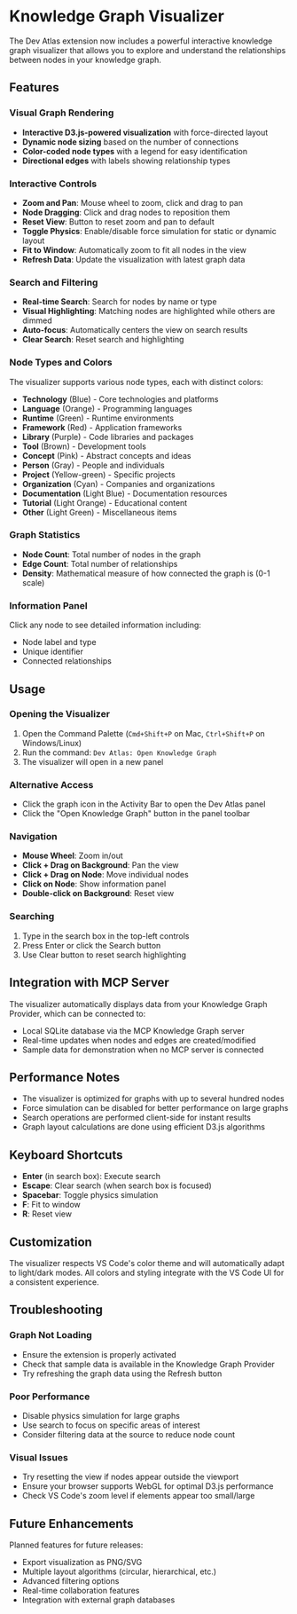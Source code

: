 # Knowledge Graph Visualizer

The Dev Atlas extension now includes a powerful interactive knowledge graph visualizer that allows you to explore and understand the relationships between nodes in your knowledge graph.

## Features

### Visual Graph Rendering
- **Interactive D3.js-powered visualization** with force-directed layout
- **Dynamic node sizing** based on the number of connections
- **Color-coded node types** with a legend for easy identification
- **Directional edges** with labels showing relationship types

### Interactive Controls
- **Zoom and Pan**: Mouse wheel to zoom, click and drag to pan
- **Node Dragging**: Click and drag nodes to reposition them
- **Reset View**: Button to reset zoom and pan to default
- **Toggle Physics**: Enable/disable force simulation for static or dynamic layout
- **Fit to Window**: Automatically zoom to fit all nodes in the view
- **Refresh Data**: Update the visualization with latest graph data

### Search and Filtering
- **Real-time Search**: Search for nodes by name or type
- **Visual Highlighting**: Matching nodes are highlighted while others are dimmed
- **Auto-focus**: Automatically centers the view on search results
- **Clear Search**: Reset search and highlighting

### Node Types and Colors
The visualizer supports various node types, each with distinct colors:

- **Technology** (Blue) - Core technologies and platforms
- **Language** (Orange) - Programming languages
- **Runtime** (Green) - Runtime environments
- **Framework** (Red) - Application frameworks
- **Library** (Purple) - Code libraries and packages
- **Tool** (Brown) - Development tools
- **Concept** (Pink) - Abstract concepts and ideas
- **Person** (Gray) - People and individuals
- **Project** (Yellow-green) - Specific projects
- **Organization** (Cyan) - Companies and organizations
- **Documentation** (Light Blue) - Documentation resources
- **Tutorial** (Light Orange) - Educational content
- **Other** (Light Green) - Miscellaneous items

### Graph Statistics
- **Node Count**: Total number of nodes in the graph
- **Edge Count**: Total number of relationships
- **Density**: Mathematical measure of how connected the graph is (0-1 scale)

### Information Panel
Click any node to see detailed information including:
- Node label and type
- Unique identifier
- Connected relationships

## Usage

### Opening the Visualizer
1. Open the Command Palette (`Cmd+Shift+P` on Mac, `Ctrl+Shift+P` on Windows/Linux)
2. Run the command: `Dev Atlas: Open Knowledge Graph`
3. The visualizer will open in a new panel

### Alternative Access
- Click the graph icon in the Activity Bar to open the Dev Atlas panel
- Click the "Open Knowledge Graph" button in the panel toolbar

### Navigation
- **Mouse Wheel**: Zoom in/out
- **Click + Drag on Background**: Pan the view
- **Click + Drag on Node**: Move individual nodes
- **Click on Node**: Show information panel
- **Double-click on Background**: Reset view

### Searching
1. Type in the search box in the top-left controls
2. Press Enter or click the Search button
3. Use Clear button to reset search highlighting

## Integration with MCP Server

The visualizer automatically displays data from your Knowledge Graph Provider, which can be connected to:
- Local SQLite database via the MCP Knowledge Graph server
- Real-time updates when nodes and edges are created/modified
- Sample data for demonstration when no MCP server is connected

## Performance Notes

- The visualizer is optimized for graphs with up to several hundred nodes
- Force simulation can be disabled for better performance on large graphs
- Search operations are performed client-side for instant results
- Graph layout calculations are done using efficient D3.js algorithms

## Keyboard Shortcuts

- **Enter** (in search box): Execute search
- **Escape**: Clear search (when search box is focused)
- **Spacebar**: Toggle physics simulation
- **F**: Fit to window
- **R**: Reset view

## Customization

The visualizer respects VS Code's color theme and will automatically adapt to light/dark modes. All colors and styling integrate with the VS Code UI for a consistent experience.

## Troubleshooting

### Graph Not Loading
- Ensure the extension is properly activated
- Check that sample data is available in the Knowledge Graph Provider
- Try refreshing the graph data using the Refresh button

### Poor Performance
- Disable physics simulation for large graphs
- Use search to focus on specific areas of interest
- Consider filtering data at the source to reduce node count

### Visual Issues
- Try resetting the view if nodes appear outside the viewport
- Ensure your browser supports WebGL for optimal D3.js performance
- Check VS Code's zoom level if elements appear too small/large

## Future Enhancements

Planned features for future releases:
- Export visualization as PNG/SVG
- Multiple layout algorithms (circular, hierarchical, etc.)
- Advanced filtering options
- Real-time collaboration features
- Integration with external graph databases

